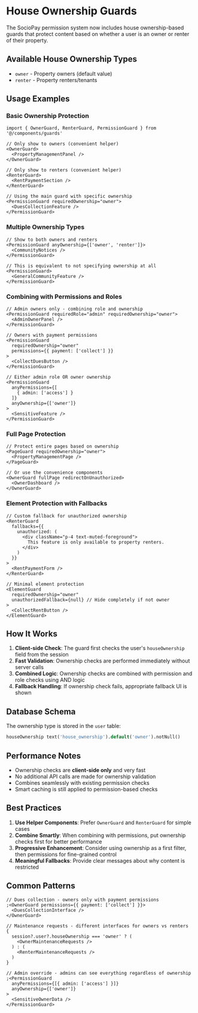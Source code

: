 # House Ownership Guards

The SocioPay permission system now includes house ownership-based guards that protect content based on whether a user is an owner or renter of their property.

## Available House Ownership Types

- `owner` - Property owners (default value)
- `renter` - Property renters/tenants

## Usage Examples

### Basic Ownership Protection

```tsx
import { OwnerGuard, RenterGuard, PermissionGuard } from '@/components/guards'

// Only show to owners (convenient helper)
<OwnerGuard>
  <PropertyManagementPanel />
</OwnerGuard>

// Only show to renters (convenient helper)
<RenterGuard>
  <RentPaymentSection />
</RenterGuard>

// Using the main guard with specific ownership
<PermissionGuard requiredOwnership="owner">
  <DuesCollectionFeature />
</PermissionGuard>
```

### Multiple Ownership Types

```tsx
// Show to both owners and renters
<PermissionGuard anyOwnership={['owner', 'renter']}>
  <CommunityNotices />
</PermissionGuard>

// This is equivalent to not specifying ownership at all
<PermissionGuard>
  <GeneralCommunityFeature />
</PermissionGuard>
```

### Combining with Permissions and Roles

```tsx
// Admin owners only - combining role and ownership
<PermissionGuard requiredRole="admin" requiredOwnership="owner">
  <AdminOwnerPanel />
</PermissionGuard>

// Owners with payment permissions
<PermissionGuard
  requiredOwnership="owner"
  permissions={{ payment: ['collect'] }}
>
  <CollectDuesButton />
</PermissionGuard>

// Either admin role OR owner ownership
<PermissionGuard
  anyPermissions={[
    { admin: ['access'] }
  ]}
  anyOwnership={['owner']}
>
  <SensitiveFeature />
</PermissionGuard>
```

### Full Page Protection

```tsx
// Protect entire pages based on ownership
<PageGuard requiredOwnership="owner">
  <PropertyManagementPage />
</PageGuard>

// Or use the convenience components
<OwnerGuard fullPage redirectOnUnauthorized>
  <OwnerDashboard />
</OwnerGuard>
```

### Element Protection with Fallbacks

```tsx
// Custom fallback for unauthorized ownership
<RenterGuard
  fallbacks={{
    unauthorized: (
      <div className="p-4 text-muted-foreground">
        This feature is only available to property renters.
      </div>
    )
  }}
>
  <RentPaymentForm />
</RenterGuard>

// Minimal element protection
<ElementGuard
  requiredOwnership="owner"
  unauthorizedFallback={null} // Hide completely if not owner
>
  <CollectRentButton />
</ElementGuard>
```

## How It Works

1. **Client-side Check**: The guard first checks the user's `houseOwnership` field from the session
2. **Fast Validation**: Ownership checks are performed immediately without server calls
3. **Combined Logic**: Ownership checks are combined with permission and role checks using AND logic
4. **Fallback Handling**: If ownership check fails, appropriate fallback UI is shown

## Database Schema

The ownership type is stored in the `user` table:

```sql
houseOwnership text('house_ownership').default('owner').notNull()
```

## Performance Notes

- Ownership checks are **client-side only** and very fast
- No additional API calls are made for ownership validation
- Combines seamlessly with existing permission checks
- Smart caching is still applied to permission-based checks

## Best Practices

1. **Use Helper Components**: Prefer `OwnerGuard` and `RenterGuard` for simple cases
2. **Combine Smartly**: When combining with permissions, put ownership checks first for better performance
3. **Progressive Enhancement**: Consider using ownership as a first filter, then permissions for fine-grained control
4. **Meaningful Fallbacks**: Provide clear messages about why content is restricted

## Common Patterns

```tsx
// Dues collection - owners only with payment permissions
;<OwnerGuard permissions={{ payment: ['collect'] }}>
  <DuesCollectionInterface />
</OwnerGuard>

// Maintenance requests - different interfaces for owners vs renters
{
  session?.user?.houseOwnership === 'owner' ? (
    <OwnerMaintenanceRequests />
  ) : (
    <RenterMaintenanceRequests />
  )
}

// Admin override - admins can see everything regardless of ownership
;<PermissionGuard
  anyPermissions={[{ admin: ['access'] }]}
  anyOwnership={['owner']}
>
  <SensitiveOwnerData />
</PermissionGuard>
```
